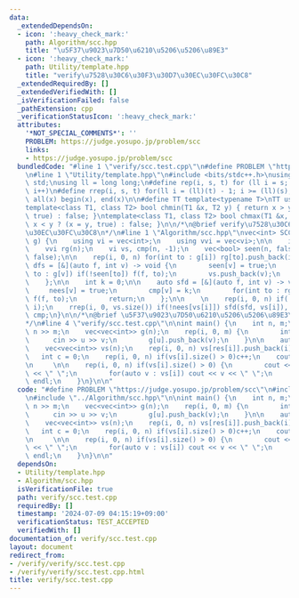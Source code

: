 ```yaml
---
data:
  _extendedDependsOn:
  - icon: ':heavy_check_mark:'
    path: Algorithm/scc.hpp
    title: "\u5F37\u9023\u7D50\u6210\u5206\u5206\u89E3"
  - icon: ':heavy_check_mark:'
    path: Utility/template.hpp
    title: "verify\u7528\u30C6\u30F3\u30D7\u30EC\u30FC\u30C8"
  _extendedRequiredBy: []
  _extendedVerifiedWith: []
  _isVerificationFailed: false
  _pathExtension: cpp
  _verificationStatusIcon: ':heavy_check_mark:'
  attributes:
    '*NOT_SPECIAL_COMMENTS*': ''
    PROBLEM: https://judge.yosupo.jp/problem/scc
    links:
    - https://judge.yosupo.jp/problem/scc
  bundledCode: "#line 1 \"verify/scc.test.cpp\"\n#define PROBLEM \"https://judge.yosupo.jp/problem/scc\"\
    \n#line 1 \"Utility/template.hpp\"\n#include <bits/stdc++.h>\nusing namespace\
    \ std;\nusing ll = long long;\n#define rep(i, s, t) for (ll i = s; i < (ll)(t);\
    \ i++)\n#define rrep(i, s, t) for(ll i = (ll)(t) - 1; i >= (ll)(s); i--)\n#define\
    \ all(x) begin(x), end(x)\n\n#define TT template<typename T>\nTT using vec = vector<T>;\n\
    template<class T1, class T2> bool chmin(T1 &x, T2 y) { return x > y ? (x = y,\
    \ true) : false; }\ntemplate<class T1, class T2> bool chmax(T1 &x, T2 y) { return\
    \ x < y ? (x = y, true) : false; }\n\n/*\n@brief verify\u7528\u30C6\u30F3\u30D7\
    \u30EC\u30FC\u30C8\n*/\n#line 1 \"Algorithm/scc.hpp\"\nvec<int> SCC (vec<vec<int>>\
    \ g) {\n    using vi = vec<int>;\n    using vvi = vec<vi>;\n\n    int n = g.size();\n\
    \    vvi rg(n);\n    vi vs, cmp(n, -1);\n    vec<bool> seen(n, false), nees(n,\
    \ false);\n\n    rep(i, 0, n) for(int to : g[i]) rg[to].push_back(i);\n\n    auto\
    \ dfs = [&](auto f, int v) -> void {\n        seen[v] = true;\n        for(auto\
    \ to : g[v]) if(!seen[to]) f(f, to);\n        vs.push_back(v);\n        return;\n\
    \    };\n\n    int k = 0;\n\n    auto sfd = [&](auto f, int v) -> void {\n   \
    \     nees[v] = true;\n        cmp[v] = k;\n        for(int to : rg[v]) if(!nees[to])\
    \ f(f, to);\n        return;\n    };\n\n    \n    rep(i, 0, n) if(!seen[i]) dfs(dfs,\
    \ i);\n    rrep(i, 0, vs.size()) if(!nees[vs[i]]) sfd(sfd, vs[i]), k++;\n    return\
    \ cmp;\n}\n\n/*\n@brief \u5F37\u9023\u7D50\u6210\u5206\u5206\u89E3\n@docs doc/scc.md\n\
    */\n#line 4 \"verify/scc.test.cpp\"\n\nint main() {\n    int n, m;\n    cin >>\
    \ n >> m;\n    vec<vec<int>> g(n);\n    rep(i, 0, m) {\n        int u, v;\n  \
    \      cin >> u >> v;\n        g[u].push_back(v);\n    }\n\n    auto res = SCC(g);\n\
    \    vec<vec<int>> vs(n);\n    rep(i, 0, n) vs[res[i]].push_back(i);\n    \n \
    \   int c = 0;\n    rep(i, 0, n) if(vs[i].size() > 0)c++;\n    cout << c << endl;\n\
    \n     \n\n    rep(i, 0, n) if(vs[i].size() > 0) {\n        cout << vs[i].size()\
    \ << \" \";\n        for(auto v : vs[i]) cout << v << \" \";\n        cout <<\
    \ endl;\n    }\n}\n\n"
  code: "#define PROBLEM \"https://judge.yosupo.jp/problem/scc\"\n#include \"../Utility/template.hpp\"\
    \n#include \"../Algorithm/scc.hpp\"\n\nint main() {\n    int n, m;\n    cin >>\
    \ n >> m;\n    vec<vec<int>> g(n);\n    rep(i, 0, m) {\n        int u, v;\n  \
    \      cin >> u >> v;\n        g[u].push_back(v);\n    }\n\n    auto res = SCC(g);\n\
    \    vec<vec<int>> vs(n);\n    rep(i, 0, n) vs[res[i]].push_back(i);\n    \n \
    \   int c = 0;\n    rep(i, 0, n) if(vs[i].size() > 0)c++;\n    cout << c << endl;\n\
    \n     \n\n    rep(i, 0, n) if(vs[i].size() > 0) {\n        cout << vs[i].size()\
    \ << \" \";\n        for(auto v : vs[i]) cout << v << \" \";\n        cout <<\
    \ endl;\n    }\n}\n\n"
  dependsOn:
  - Utility/template.hpp
  - Algorithm/scc.hpp
  isVerificationFile: true
  path: verify/scc.test.cpp
  requiredBy: []
  timestamp: '2024-07-09 04:15:19+09:00'
  verificationStatus: TEST_ACCEPTED
  verifiedWith: []
documentation_of: verify/scc.test.cpp
layout: document
redirect_from:
- /verify/verify/scc.test.cpp
- /verify/verify/scc.test.cpp.html
title: verify/scc.test.cpp
---
```

